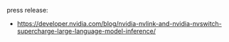 press release:
- https://developer.nvidia.com/blog/nvidia-nvlink-and-nvidia-nvswitch-supercharge-large-language-model-inference/
